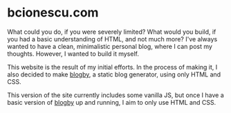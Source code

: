 # bcionescu.com

What could you do, if you were severely limited? What would you build, if you had a basic understanding of HTML, and not much more? I've always wanted to have a clean, minimalistic personal blog, where I can post my thoughts. However, I wanted to build it myself.

This website is the result of my initial efforts. In the process of making it, I also decided to make [blogby](https://github.com/bcionescu/blogby), a static blog generator, using only HTML and CSS.

This version of the site currently includes some vanilla JS, but once I have a basic version of [blogby](https://github.com/bcionescu/blogby) up and running, I aim to only use HTML and CSS.
